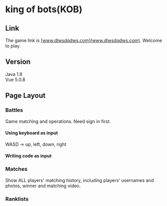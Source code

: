 # king of bots(KOB)

## Link
The game link is [www.dlwsdqdws.com](www.dlwsdqdws.com). Welcome to play.

## Version
Java 1.8
<br> Vue 5.0.8

## Page Layout
### Battles
Game matching and operations. Need sign in first.
#### Using keyboard as input
WASD -> up, left, down, right
#### Writing code as input


### Matches
Show ALL players' matching history, including players' usernames and photos, winner and matching video.

### Ranklists
